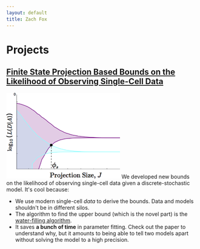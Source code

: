 ```yaml
---
layout: default
title: Zach Fox 
---
```

# Projects

## [Finite State Projection Based Bounds on the Likelihood of Observing Single-Cell Data](http://aip.scitation.org/doi/full/10.1063/1.4960505)
<img src="/assets/samdps.png" alt="likelihood bounds" width="300"> We developed new bounds on the likelihood of observing single-cell data given a discrete-stochastic model. It's cool because:
 * We use modern single-cell  _data_ to derive the bounds. Data and models shouldn't be in different silos. 
 * The algorithm to find the upper bound (which is the novel part) is the [water-filling algorithm](https://en.wikipedia.org/wiki/Water_filling_algorithm). 
 * It saves **a bunch of time** in parameter fitting. Check out the paper to understand why, but it amounts to being able to tell two models apart without solving the model to a high precision. 
 




